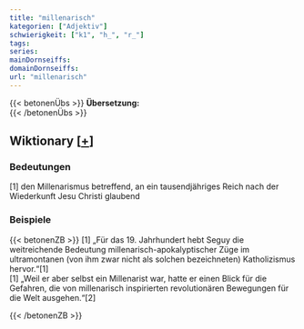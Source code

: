 ```yaml
---
title: "millenarisch"
kategorien: ["Adjektiv"]
schwierigkeit: ["k1", "h_", "r_"]
tags:
series:
mainDornseiffs:
domainDornseiffs:
url: "millenarisch"
---
```


{{< betonenÜbs >}}
**Übersetzung:**  
{{< /betonenÜbs >}}

## Wiktionary [[+](https://de.wiktionary.org/wiki/millenarisch)]

### Bedeutungen
[1] den Millenarismus betreffend, an ein tausendjähriges Reich nach der Wiederkunft Jesu Christi glaubend  

### Beispiele
{{< betonenZB >}}
[1] „Für das 19. Jahrhundert hebt Seguy die weitreichende Bedeutung millenarisch-apokalyptischer Züge im ultramontanen (von ihm zwar nicht als solchen bezeichneten) Katholizismus hervor.“[1]  
[1] „Weil er aber selbst ein Millenarist war, hatte er einen Blick für die Gefahren, die von millenarisch inspirierten revolutionären Bewegungen für die Welt ausgehen.“[2]  

{{< /betonenZB >}}


